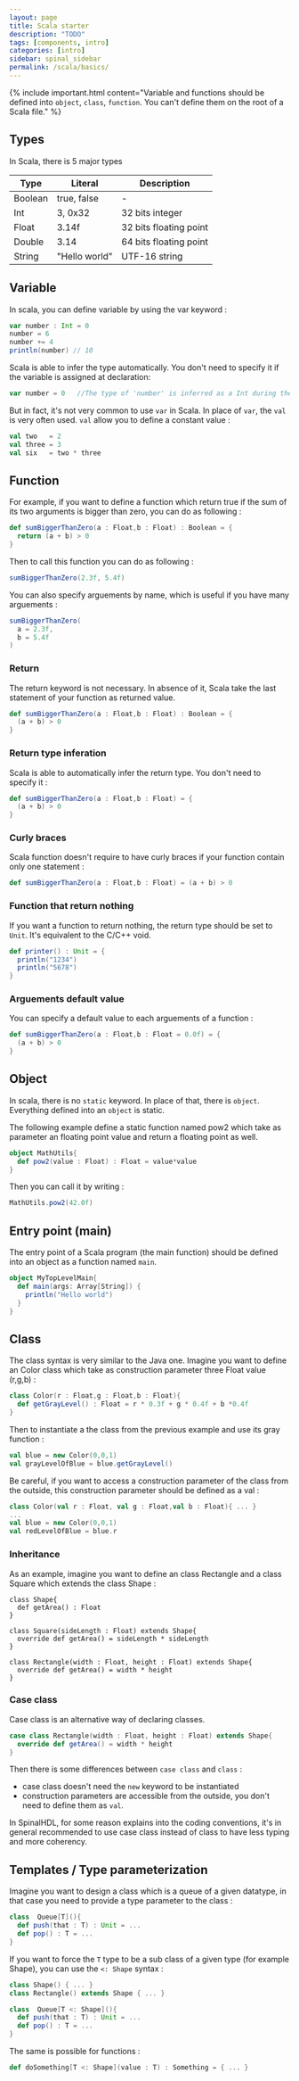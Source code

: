 ```yaml
---
layout: page
title: Scala starter
description: "TODO"
tags: [components, intro]
categories: [intro]
sidebar: spinal_sidebar
permalink: /scala/basics/
---
```


{% include important.html content="Variable and functions should be defined into `object`, `class`, `function`. You can't define them on the root of a Scala file." %}

## Types

In Scala, there is 5 major types

| Type | Literal | Description |
| ------- | ---- | ---- |
| Boolean | true, false  | - |
| Int | 3, 0x32 | 32 bits integer |
| Float | 3.14f | 32 bits floating point |
| Double | 3.14 | 64 bits floating point |
| String | "Hello world" | UTF-16 string |


## Variable
In scala, you can define variable by using the var keyword :

```scala
var number : Int = 0
number = 6
number += 4
println(number) // 10
```

Scala is able to infer the type automatically. You don't need to specify it if the variable is assigned at declaration:

```scala
var number = 0   //The type of 'number' is inferred as a Int during the compilation.
```

But in fact, it's not very common to use `var` in Scala. In place of `var`, the `val` is very often used. `val` allow you to define a constant value :

```scala
val two   = 2
val three = 3
val six   = two * three
```

## Function
For example, if you want to define a function which return true if the sum of its two arguments is bigger than zero, you can do as following :

```scala
def sumBiggerThanZero(a : Float,b : Float) : Boolean = {
  return (a + b) > 0
}
```

Then to call this function you can do as following :

```scala
sumBiggerThanZero(2.3f, 5.4f)
```

You can also specify arguements by name, which is useful if you have many arguements :

```scala
sumBiggerThanZero(
  a = 2.3f,
  b = 5.4f
)
```

### Return
The return keyword is not necessary. In absence of it, Scala take the last statement of your function as returned value.

```scala
def sumBiggerThanZero(a : Float,b : Float) : Boolean = {
  (a + b) > 0
}
```

### Return type inferation
Scala is able to automatically infer the return type. You don't need to specify it :

```scala
def sumBiggerThanZero(a : Float,b : Float) = {
  (a + b) > 0
}
```

### Curly braces
Scala function doesn't require to have curly braces if your function contain only one statement :

```scala
def sumBiggerThanZero(a : Float,b : Float) = (a + b) > 0
```

### Function that return nothing
If you want a function to return nothing, the return type should be set to `Unit`. It's equivalent to the C/C++ void.

```scala
def printer() : Unit = {
  println("1234")
  println("5678")
}
```

### Arguements default value
You can specify a default value to each arguements of a function :

```scala
def sumBiggerThanZero(a : Float,b : Float = 0.0f) = {
  (a + b) > 0
}
```


## Object

In scala, there is no `static` keyword. In place of that, there is `object`. Everything defined into an `object` is static.

The following example define a static function named pow2 which take as parameter an floating point value and return a floating point as well.

```scala
object MathUtils{
  def pow2(value : Float) : Float = value*value
}
```

Then you can call it by writing :

```scala
MathUtils.pow2(42.0f)
```

## Entry point (main)

The entry point of a Scala program (the main function) should be defined into an object as a function named `main`.

```scala
object MyTopLevelMain{
  def main(args: Array[String]) {
    println("Hello world")
  }
}
```

## Class

The class syntax is very similar to the Java one. Imagine you want to define an Color class which take as construction parameter three Float value (r,g,b) :

```scala
class Color(r : Float,g : Float,b : Float){
  def getGrayLevel() : Float = r * 0.3f + g * 0.4f + b *0.4f
}
```

Then to instantiate a the class from the previous example and use its gray function :

```scala
val blue = new Color(0,0,1)
val grayLevelOfBlue = blue.getGrayLevel()
```

Be careful, if you want to access a construction parameter of the class from the outside, this construction parameter should be defined as a val :

```scala
class Color(val r : Float, val g : Float,val b : Float){ ... }
...
val blue = new Color(0,0,1)
val redLevelOfBlue = blue.r
```

### Inheritance
As an example, imagine you want to define an class Rectangle and a class Square which extends the class Shape :

```class
class Shape{
  def getArea() : Float
}

class Square(sideLength : Float) extends Shape{
  override def getArea() = sideLength * sideLength
}

class Rectangle(width : Float, height : Float) extends Shape{
  override def getArea() = width * height
}
```

### Case class

Case class is an alternative way of declaring classes.

```scala
case class Rectangle(width : Float, height : Float) extends Shape{
  override def getArea() = width * height
}
```

Then there is some differences between `case class` and `class` :

- case class doesn't need the `new` keyword to be instantiated
- construction parameters are accessible from the outside, you don't need to define them as `val`.

In SpinalHDL, for some reason explains into the coding conventions, it's in general recommended to use case class instead of class to have less typing and more coherency.

## Templates / Type parameterization

Imagine you want to design a class which is a queue of a given datatype, in that case you need to provide a type parameter to the class :

```scala
class  Queue[T](){
  def push(that : T) : Unit = ...
  def pop() : T = ...
}
```

If you want to force the `T` type to be a sub class of a given type (for example Shape), you can use the `<: Shape` syntax :

```scala
class Shape() { ... }
class Rectangle() extends Shape { ... }

class  Queue[T <: Shape](){
  def push(that : T) : Unit = ...
  def pop() : T = ...
}
```

The same is possible for functions :

```scala
def doSomething[T <: Shape](value : T) : Something = { ... }
```
